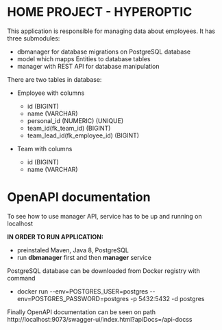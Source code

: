 # HOME PROJECT - HYPEROPTIC

This application is responsible for managing data about employees. It has three submodules:
- dbmanager for database migrations on PostgreSQL database
- model which mapps Entities to database tables
- manager with REST API for database manipulation


There are two tables in database:
- Employee with columns 
  - id (BIGINT)
  - name (VARCHAR)
  - personal_id (NUMERIC) (UNIQUE)
  - team_id(fk_team_id) (BIGINT)
  - team_lead_id(fk_employee_id) (BIGINT)


- Team with columns
  - id (BIGINT)
  - name (VARCHAR)

# OpenAPI documentation
To see how to use manager API, service has to be up and running 
on localhost 

**IN ORDER TO RUN APPLICATION:**
- preinstaled Maven, Java 8, PostgreSQL
- run **dbmanager** first and then **manager** service
 
PostgreSQL database can be downloaded from Docker registry with command 

- docker run --env=POSTGRES_USER=postgres --env=POSTGRES_PASSWORD=postgres -p 5432:5432 -d postgres



Finally OpenAPI documentation can be seen on path  http://localhost:9073/swagger-ui/index.html?apiDocs=/api-docss


